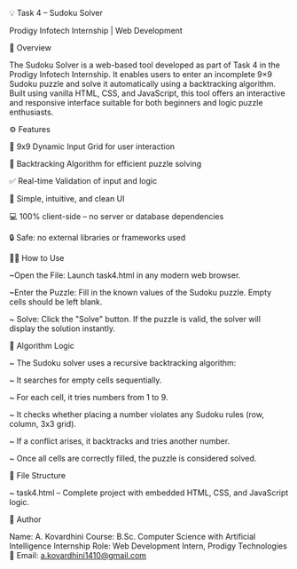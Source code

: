 💡 Task 4 – Sudoku Solver

Prodigy Infotech Internship | Web Development

📘 Overview

The Sudoku Solver is a web-based tool developed as part of Task 4 in the Prodigy Infotech Internship. It enables users to enter an incomplete 9×9 Sudoku puzzle and solve it automatically using a backtracking algorithm. Built using vanilla HTML, CSS, and JavaScript, this tool offers an interactive and responsive interface suitable for both beginners and logic puzzle enthusiasts.

⚙️ Features

 🧮 9x9 Dynamic Input Grid for user interaction

 🔁 Backtracking Algorithm for efficient puzzle solving

 ✅ Real-time Validation of input and logic

 🎯 Simple, intuitive, and clean UI

 💻 100% client-side – no server or database dependencies

 🔒 Safe: no external libraries or frameworks used

 🧑‍💻 How to Use
 
 ~Open the File:
 Launch task4.html in any modern web browser.

~Enter the Puzzle:
 Fill in the known values of the Sudoku puzzle. Empty cells should be left blank.

~ Solve:
Click the "Solve" button. If the puzzle is valid, the solver will display the solution instantly.

🔢 Algorithm Logic

~ The Sudoku solver uses a recursive backtracking algorithm:

~ It searches for empty cells sequentially.

~ For each cell, it tries numbers from 1 to 9.

~ It checks whether placing a number violates any Sudoku rules (row, column, 3x3 grid).

~ If a conflict arises, it backtracks and tries another number.

~ Once all cells are correctly filled, the puzzle is considered solved.

📂 File Structure

 ~ task4.html – Complete project with embedded HTML, CSS, and JavaScript logic.

🧑 Author

Name: A. Kovardhini
Course: B.Sc. Computer Science with Artificial Intelligence
Internship Role: Web Development Intern, Prodigy Technologies
📧 Email: a.kovardhini1410@gmail.com



